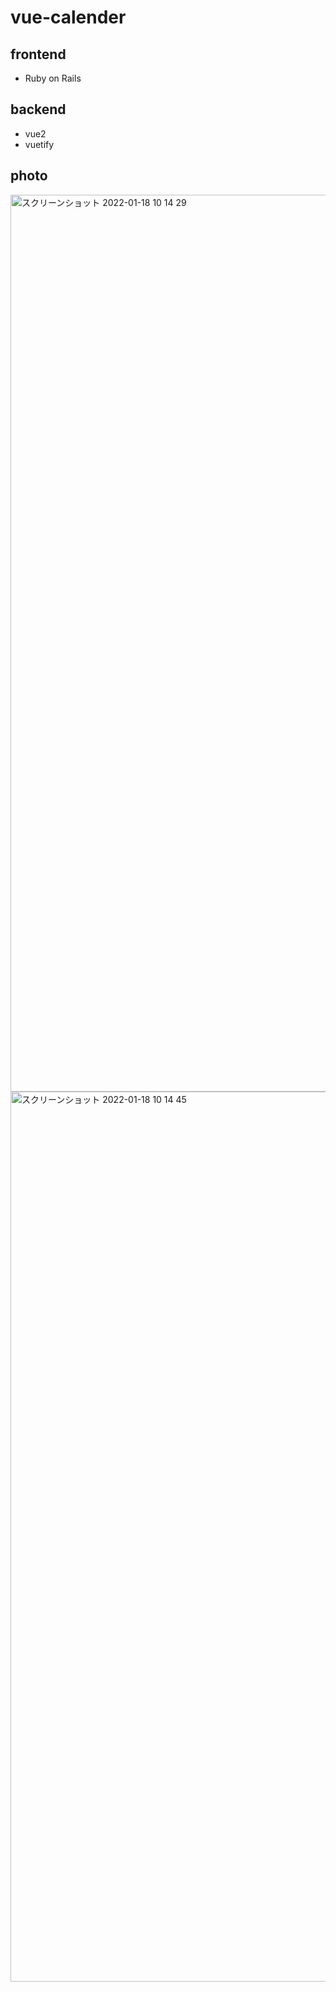 # vue-calender

## frontend
- Ruby on Rails
## backend
- vue2
- vuetify
## photo
<img width="1435" alt="スクリーンショット 2022-01-18 10 14 29" src="https://user-images.githubusercontent.com/49896174/149854267-9116de03-c46e-48c5-8af5-436c74f0ed36.png">

<img width="1424" alt="スクリーンショット 2022-01-18 10 14 45" src="https://user-images.githubusercontent.com/49896174/149854323-b1a8f127-e42e-4968-ab14-11e149d5afac.png">

